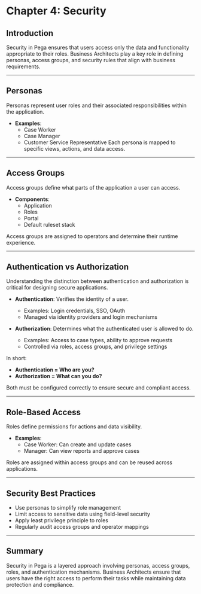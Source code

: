 # Chapter 4: Security

## Introduction
Security in Pega ensures that users access only the data and functionality appropriate to their roles. Business Architects play a key role in defining personas, access groups, and security rules that align with business requirements.

---

## Personas
Personas represent user roles and their associated responsibilities within the application.

- **Examples**:
    - Case Worker
    - Case Manager
    - Customer Service Representative
      Each persona is mapped to specific views, actions, and data access.

---

## Access Groups
Access groups define what parts of the application a user can access.

- **Components**:
    - Application
    - Roles
    - Portal
    - Default ruleset stack

Access groups are assigned to operators and determine their runtime experience.

---

## Authentication vs Authorization

Understanding the distinction between authentication and authorization is critical for designing secure applications.

- **Authentication**: Verifies the identity of a user.
    - Examples: Login credentials, SSO, OAuth
    - Managed via identity providers and login mechanisms

- **Authorization**: Determines what the authenticated user is allowed to do.
    - Examples: Access to case types, ability to approve requests
    - Controlled via roles, access groups, and privilege settings

In short:
- **Authentication = Who are you?**
- **Authorization = What can you do?**

Both must be configured correctly to ensure secure and compliant access.

---

## Role-Based Access
Roles define permissions for actions and data visibility.

- **Examples**:
    - Case Worker: Can create and update cases
    - Manager: Can view reports and approve cases

Roles are assigned within access groups and can be reused across applications.

---

## Security Best Practices
- Use personas to simplify role management
- Limit access to sensitive data using field-level security
- Apply least privilege principle to roles
- Regularly audit access groups and operator mappings

---

## Summary
Security in Pega is a layered approach involving personas, access groups, roles, and authentication mechanisms. Business Architects ensure that users have the right access to perform their tasks while maintaining data protection and compliance.
